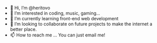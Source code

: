 - 👋 Hi, I’m @heritovo
- 👀 I’m interested in coding, music, gaming...
- 🌱 I’m currently learning front-end web development
- 💞️ I’m looking to collaborate on future projects to make the internet a better place.
- 📫 How to reach me ... You can just email me!

<!---
heritovo/heritovo is a ✨ special ✨ repository because its `README.md` (this file) appears on your GitHub profile.
You can click the Preview link to take a look at your changes.
--->
